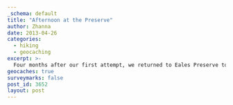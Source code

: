 ```yaml
---
_schema: default
title: "Afternoon at the Preserve"
author: Zhanna
date: 2013-04-26
categories:
  - hiking
  - geocaching
excerpt: >-
  Four months after our first attempt, we returned to Eales Preserve to finish a geocache hunt. 
geocaches: true
surveymarks: false
post_id: 3652
layout: post 
---
```


